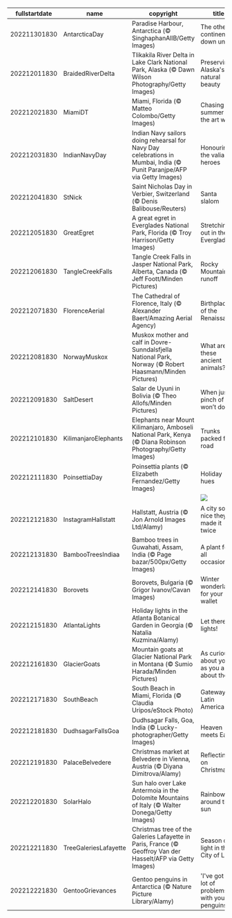 |fullstartdate|name|copyright|title|image|
|--|--|--|--|--|
202211301830|AntarcticaDay|Paradise Harbour, Antarctica (© SinghaphanAllB/Getty Images)|The other continent down under|![](/en-IN/2022/12/202211301830AntarcticaDay.jpg)|
202212011830|BraidedRiverDelta|Tlikakila River Delta in Lake Clark National Park, Alaska (© Dawn Wilson Photography/Getty Images)|Preserving Alaska's natural beauty|![](/en-IN/2022/12/202212011830BraidedRiverDelta.jpg)|
202212021830|MiamiDT|Miami, Florida (© Matteo Colombo/Getty Images)|Chasing summer in the art world|![](/en-IN/2022/12/202212021830MiamiDT.jpg)|
202212031830|IndianNavyDay|Indian Navy sailors doing rehearsal for Navy Day celebrations in Mumbai, India (© Punit Paranjpe/AFP via Getty Images)|Honouring the valiant heroes|![](/en-IN/2022/12/202212031830IndianNavyDay.jpg)|
202212041830|StNick|Saint Nicholas Day in Verbier, Switzerland (© Denis Balibouse/Reuters)|Santa slalom|![](/en-IN/2022/12/202212041830StNick.jpg)|
202212051830|GreatEgret|A great egret in Everglades National Park, Florida (© Troy Harrison/Getty Images)|Stretching out in the Everglades|![](/en-IN/2022/12/202212051830GreatEgret.jpg)|
202212061830|TangleCreekFalls|Tangle Creek Falls in Jasper National Park, Alberta, Canada (© Jeff Foott/Minden Pictures)|Rocky Mountain runoff|![](/en-IN/2022/12/202212061830TangleCreekFalls.jpg)|
202212071830|FlorenceAerial|The Cathedral of Florence, Italy (© Alexander Baert/Amazing Aerial Agency)|Birthplace of the Renaissance|![](/en-IN/2022/12/202212071830FlorenceAerial.jpg)|
202212081830|NorwayMuskox|Muskox mother and calf in Dovre-Sunndalsfjella National Park, Norway (© Robert Haasmann/Minden Pictures)|What are these ancient animals?|![](/en-IN/2022/12/202212081830NorwayMuskox.jpg)|
202212091830|SaltDesert|Salar de Uyuni in Bolivia (© Theo Allofs/Minden Pictures)|When just a pinch of salt won’t do|![](/en-IN/2022/12/202212091830SaltDesert.jpg)|
202212101830|KilimanjaroElephants|Elephants near Mount Kilimanjaro, Amboseli National Park, Kenya (© Diana Robinson Photography/Getty Images)|Trunks packed for road|![](/en-IN/2022/12/202212101830KilimanjaroElephants.jpg)|
202212111830|PoinsettiaDay|Poinsettia plants (© Elizabeth Fernandez/Getty Images)|Holiday hues|![](/en-IN/2022/12/202212111830PoinsettiaDay.jpg)|
||||![](/en-IN/2022/12/.jpg)|
202212121830|InstagramHallstatt|Hallstatt, Austria (© Jon Arnold Images Ltd/Alamy)|A city so nice they made it twice|![](/en-IN/2022/12/202212121830InstagramHallstatt.jpg)|
202212131830|BambooTreesIndiaa|Bamboo trees in Guwahati, Assam, India (© Page bazar/500px/Getty Images)|A plant for all occasions|![](/en-IN/2022/12/202212131830BambooTreesIndiaa.jpg)|
202212141830|Borovets|Borovets, Bulgaria (© Grigor Ivanov/Cavan Images)|Winter wonderland for your wallet|![](/en-IN/2022/12/202212141830Borovets.jpg)|
202212151830|AtlantaLights|Holiday lights in the Atlanta Botanical Garden in Georgia (© Natalia Kuzmina/Alamy)|Let there be lights!|![](/en-IN/2022/12/202212151830AtlantaLights.jpg)|
202212161830|GlacierGoats|Mountain goats at Glacier National Park in Montana (© Sumio Harada/Minden Pictures)|As curious about you as you are about them|![](/en-IN/2022/12/202212161830GlacierGoats.jpg)|
202212171830|SouthBeach|South Beach in Miami, Florida (© Claudia Uripos/eStock Photo)|Gateway to Latin America|![](/en-IN/2022/12/202212171830SouthBeach.jpg)|
202212181830|DudhsagarFallsGoa|Dudhsagar Falls, Goa, India (© Lucky-photographer/Getty Images)|Heaven meets Earth!|![](/en-IN/2022/12/202212181830DudhsagarFallsGoa.jpg)|
202212191830|PalaceBelvedere|Christmas market at Belvedere in Vienna, Austria (© Diyana Dimitrova/Alamy)|Reflecting on Christmas|![](/en-IN/2022/12/202212191830PalaceBelvedere.jpg)|
202212201830|SolarHalo|Sun halo over Lake Antermoia in the Dolomite Mountains of Italy (© Walter Donega/Getty Images)|Rainbow around the sun|![](/en-IN/2022/12/202212201830SolarHalo.jpg)|
202212211830|TreeGaleriesLafayette|Christmas tree of the Galeries Lafayette in Paris, France (© Geoffroy Van der Hasselt/AFP via Getty Images)|Season of light in the City of Light|![](/en-IN/2022/12/202212211830TreeGaleriesLafayette.jpg)|
202212221830|GentooGrievances|Gentoo penguins in Antarctica (© Nature Picture Library/Alamy)|'I've got a lot of problems with you penguins!'|![](/en-IN/2022/12/202212221830GentooGrievances.jpg)|
